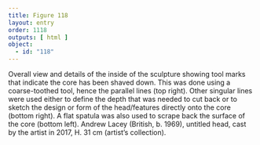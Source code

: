 ```yaml
---
title: Figure 118
layout: entry
order: 1118
outputs: [ html ]
object:
  - id: "118"
---
```


Overall view and details of the inside of the sculpture showing tool marks that indicate the core has been shaved down. This was done using a coarse-toothed tool, hence the parallel lines (top right). Other singular lines were used either to define the depth that was needed to cut back or to sketch the design or form of the head/features directly onto the core (bottom right). A flat spatula was also used to scrape back the surface of the core (bottom left). Andrew Lacey (British, b. 1969), untitled head, cast by the artist in 2017, H. 31 cm (artist’s collection).
